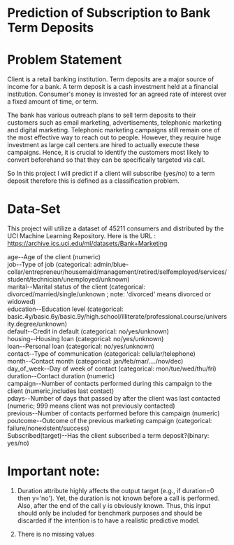# Prediction of Subscription to Bank Term Deposits
# Problem Statement
Client is a retail banking institution. Term deposits are a major source of income for a bank. A term deposit is a cash investment held at a financial institution. 
Consumer's money is invested for an agreed rate of interest over a fixed amount of time, or term.

The bank has various outreach plans to sell term deposits to their customers such as email marketing, advertisements, telephonic marketing and digital marketing.
Telephonic marketing campaigns still remain one of the most effective way to reach out to people. However, they require huge investment as large call centers are hired 
to actually execute these campaigns. Hence, it is crucial to identify the customers most likely to convert beforehand so that they can be specifically targeted via call.

So In this project I will predict if a client will subscribe (yes/no) to a term deposit therefore this is defined as a classification problem.

# Data-Set
This project will utilize a dataset of 45211 consumers and distributed by the UCI Machine Learning Repository. Here is the URL : https://archive.ics.uci.edu/ml/datasets/Bank+Marketing

age--Age of the client (numeric) <br/>
job--Type of job (categorical: admin/blue-collar/entrepreneur/housemaid/management/retired/selfemployed/services/student/technician/unemployed/unknown) <br/>
marital--Marital status of the client (categorical: divorced/married/single/unknown ; note: 'divorced' means divorced or widowed) <br/>
education--Education level (categorical: basic.4y/basic.6y/basic.9y/high.school/illiterate/professional.course/university.degree/unknown) <br/>
default--Credit in default (categorical: no/yes/unknown)<br/>
housing--Housing loan  (categorical: no/yes/unknown) <br/>
loan--Personal loan (categorical: no/yes/unknown) <br/>
contact--Type of communication (categorical: cellular/telephone) <br/>
month--Contact month (categorical: jan/feb/mar/..../nov/dec) <br/>
day_of_week--Day of week of contact (categorical: mon/tue/wed/thu/fri) <br/>
duration--Contact duration (numeric) <br/>
campaign--Number of contacts performed during this campaign to the client (numeric,includes last contact) <br/>
pdays--Number of days that passed by after the client was last contacted (numeric; 999 means client was not previously contacted) <br/>
previous--Number of contacts performed before this campaign (numeric) <br/>
poutcome--Outcome of the previous marketing campaign (categorical: failure/nonexistent/success) <br/>
Subscribed(target)--Has the client subscribed a term deposit?(binary: yes/no) <br/>



# Important note: 
1. Duration attribute highly affects the output target (e.g., if duration=0 then y='no'). Yet, the duration is not known before a call is performed. Also, after the end of the call y is obviously known. Thus, this input should only be included for benchmark purposes and should be discarded if the intention is to have a realistic predictive model.

2. There is no missing values
